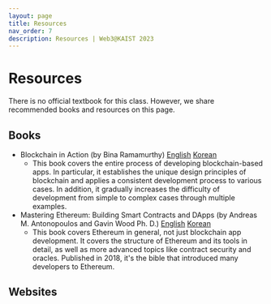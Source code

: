 ```yaml
---
layout: page
title: Resources
nav_order: 7
description: Resources | Web3@KAIST 2023
---
```


# Resources
There is no official textbook for this class. However, we share recommended books and resources on this page. 

## Books

- Blockchain in Action (by Bina Ramamurthy) [English](https://www.amazon.com/Blockchain-Action-Bina-Ramamurthy/dp/1617296333/) [Korean](https://www.aladin.co.kr/shop/wproduct.aspx?ItemId=275463288)
  - This book covers the entire process of developing blockchain-based apps. In particular, it establishes the unique design principles of blockchain and applies a consistent development process to various cases. In addition, it gradually increases the difficulty of development from simple to complex cases through multiple examples.
- Mastering Ethereum: Building Smart Contracts and DApps (by Andreas M. Antonopoulos and Gavin Wood Ph. D.) [English](https://www.amazon.com/Mastering-Ethereum-Building-Smart-Contracts/dp/1491971940/) [Korean](https://www.aladin.co.kr/shop/wproduct.aspx?ItemId=191861623)
  - This book covers Ethereum in general, not just blockchain app development. It covers the structure of Ethereum and its tools in detail, as well as more advanced topics like contract security and oracles. Published in 2018, it's the bible that introduced many developers to Ethereum. 

## Websites

